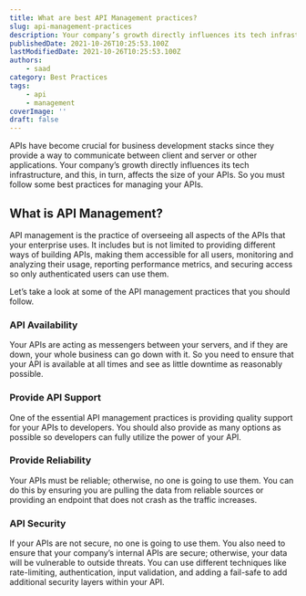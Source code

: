```yaml
---
title: What are best API Management practices?
slug: api-management-practices
description: Your company’s growth directly influences its tech infrastructure, and this, in turn, affects the size of your APIs. So you must follow some best practices for managing your APIs.
publishedDate: 2021-10-26T10:25:53.100Z
lastModifiedDate: 2021-10-26T10:25:53.100Z
authors:
    - saad
category: Best Practices
tags:
    - api
    - management
coverImage: ''
draft: false
---
```


<Lead>
APIs have become crucial for business development stacks since they provide a way to communicate between client and server or other applications. Your company’s growth directly influences its tech infrastructure, and this, in turn, affects the size of your APIs. So you must follow some best practices for managing your APIs.
</Lead>

## What is API Management?

API management is the practice of overseeing all aspects of the APIs that your enterprise uses. It includes but is not limited to providing different ways of building APIs, making them accessible for all users, monitoring and analyzing their usage, reporting performance metrics, and securing access so only authenticated users can use them.

Let’s take a look at some of the API management practices that you should follow.

### API Availability

Your APIs are acting as messengers between your servers, and if they are down, your whole business can go down with it. So you need to ensure that your API is available at all times and see as little downtime as reasonably possible.

### Provide API Support

One of the essential API management practices is providing quality support for your APIs to developers. You should also provide as many options as possible so developers can fully utilize the power of your API.

### Provide Reliability

Your APIs must be reliable; otherwise, no one is going to use them. You can do this by ensuring you are pulling the data from reliable sources or providing an endpoint that does not crash as the traffic increases.

### API Security

If your APIs are not secure, no one is going to use them. You also need to ensure that your company’s internal APIs are secure; otherwise, your data will be vulnerable to outside threats. You can use different techniques like rate-limiting, authentication, input validation, and adding a fail-safe to add additional security layers within your API.
